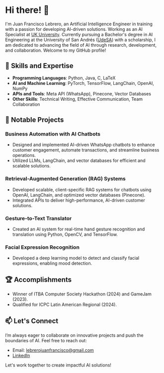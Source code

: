 # Hi there! 👋
I'm Juan Francisco Lebrero, an Artificial Intelligence Engineer in training with a passion for developing AI-driven solutions. Working as an AI Specialist at [UK University](https://universidaduk.com/). Currently pursuing a Bachelor's degree in AI Engineering at the University of San Andrés ([UdeSA](https://udesa.edu.ar)) with a scholarship, I am dedicated to advancing the field of AI through research, development, and collaboration. Welcome to my GitHub profile!

## 🌟 Skills and Expertise

- **Programming Languages**: Python, Java, C, LaTeX
- **AI and Machine Learning**: PyTorch, TensorFlow, LangChain, OpenAI, NumPy
- **APIs and Tools**: Meta API (WhatsApp), Pinecone, Vector Databases
- **Other Skills**: Technical Writing, Effective Communication, Team Collaboration

## 🚀 Notable Projects

### Business Automation with AI Chatbots
- Designed and implemented AI-driven WhatsApp chatbots to enhance customer engagement, automate transactions, and streamline business operations.
- Utilized LLMs, LangChain, and vector databases for efficient and scalable solutions.

### Retrieval-Augmented Generation (RAG) Systems
- Developed scalable, client-specific RAG systems for chatbots using OpenAI, LangChain, and optimized vector databases (Pinecone).
- Integrated APIs to deliver high-performance, AI-driven customer solutions.

### Gesture-to-Text Translator
- Created an AI system for real-time hand gesture recognition and translation using Python, OpenCV, and TensorFlow.

### Facial Expression Recognition
- Developed a deep learning model to detect and classify facial expressions, enabling mood detection.

## 🏆 Accomplishments

- Winner of ITBA Computer Society Hackathon (2024) and GameJam (2023).
- Qualified for ICPC Latin American Regional (2024).

## 📫 Let's Connect

I’m always eager to collaborate on innovative projects and push the boundaries of AI. Feel free to reach out:

- Email: lebrerojuanfrancisco@gmail.com
- [LinkedIn](https://www.linkedin.com/in/lebrero-juan-francisco/)

Let's work together to create impactful AI solutions!
